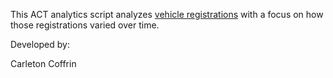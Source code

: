 This ACT analytics script analyzes [vehicle registrations](http://www.data.act.gov.au/Transport/Vehicle-Registrations-1950s/rux9-a9a9) with a focus on how those registrations varied over time.

Developed by:

Carleton Coffrin